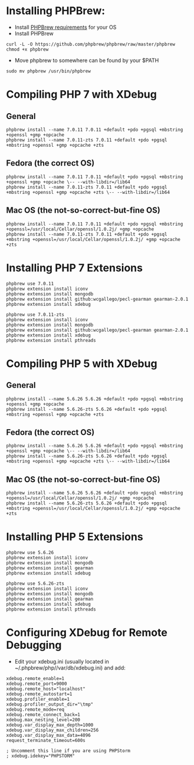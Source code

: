 # Installing PHPBrew:
- Install [PHPBrew requirements](https://github.com/phpbrew/phpbrew/wiki/Requirement) for your OS
- Install PHPBrew
```
curl -L -O https://github.com/phpbrew/phpbrew/raw/master/phpbrew
chmod +x phpbrew
```
- Move phpbrew to somewhere can be found by your $PATH
```
sudo mv phpbrew /usr/bin/phpbrew
```

# Compiling PHP 7 with XDebug
## General
```
phpbrew install --name 7.0.11 7.0.11 +default +pdo +pgsql +mbstring +openssl +gmp +opcache
phpbrew install --name 7.0.11-zts 7.0.11 +default +pdo +pgsql +mbstring +openssl +gmp +opcache +zts
```

## Fedora (the correct OS)
```
phpbrew install --name 7.0.11 7.0.11 +default +pdo +pgsql +mbstring +openssl +gmp +opcache \-- --with-libdir=/lib64
phpbrew install --name 7.0.11-zts 7.0.11 +default +pdo +pgsql +mbstring +openssl +gmp +opcache +zts \-- --with-libdir=/lib64
```

## Mac OS (the not-so-correct-but-fine OS)
```
phpbrew install --name 7.0.11 7.0.11 +default +pdo +pgsql +mbstring +openssl=/usr/local/Cellar/openssl/1.0.2j/ +gmp +opcache
phpbrew install --name 7.0.11-zts 7.0.11 +default +pdo +pgsql +mbstring +openssl=/usr/local/Cellar/openssl/1.0.2j/ +gmp +opcache +zts
```

# Installing PHP 7 Extensions
```
phpbrew use 7.0.11
phpbrew extension install iconv
phpbrew extension install mongodb
phpbrew extension install github:wcgallego/pecl-gearman gearman-2.0.1
phpbrew extension install xdebug

phpbrew use 7.0.11-zts
phpbrew extension install iconv
phpbrew extension install mongodb
phpbrew extension install github:wcgallego/pecl-gearman gearman-2.0.1
phpbrew extension install xdebug
phpbrew extension install pthreads
```

# Compiling PHP 5 with XDebug
## General
```
phpbrew install --name 5.6.26 5.6.26 +default +pdo +pgsql +mbstring +openssl +gmp +opcache
phpbrew install --name 5.6.26-zts 5.6.26 +default +pdo +pgsql +mbstring +openssl +gmp +opcache +zts
```

## Fedora (the correct OS)
```
phpbrew install --name 5.6.26 5.6.26 +default +pdo +pgsql +mbstring +openssl +gmp +opcache \-- --with-libdir=/lib64
phpbrew install --name 5.6.26-zts 5.6.26 +default +pdo +pgsql +mbstring +openssl +gmp +opcache +zts \-- --with-libdir=/lib64
```

## Mac OS (the not-so-correct-but-fine OS)
```
phpbrew install --name 5.6.26 5.6.26 +default +pdo +pgsql +mbstring +openssl=/usr/local/Cellar/openssl/1.0.2j/ +gmp +opcache
phpbrew install --name 5.6.26-zts 5.6.26 +default +pdo +pgsql +mbstring +openssl=/usr/local/Cellar/openssl/1.0.2j/ +gmp +opcache +zts
```

# Installing PHP 5 Extensions
```
phpbrew use 5.6.26
phpbrew extension install iconv
phpbrew extension install mongodb
phpbrew extension install gearman
phpbrew extension install xdebug

phpbrew use 5.6.26-zts
phpbrew extension install iconv
phpbrew extension install mongodb
phpbrew extension install gearman
phpbrew extension install xdebug
phpbrew extension install pthreads
```

# Configuring XDebug for Remote Debugging
- Edit your xdebug.ini (usually located in ~/.phpbrew/php/<php-version>/var/db/xdebug.ini) and add:
```
xdebug.remote_enable=1
xdebug.remote_port=9000
xdebug.remote_host="localhost"
xdebug.remote_autostart=1
xdebug.profiler_enable=1
xdebug.profiler_output_dir="\tmp"
xdebug.remote_mode=req
xdebug.remote_connect_back=1
xdebug.max_nesting_level=200
xdebug.var_display_max_depth=1000
xdebug.var_display_max_children=256
xdebug.var_display_max_data=4096
request_terminate_timeout=600s

; Uncomment this line if you are using PHPStorm
; xdebug.idekey="PHPSTORM"
```
